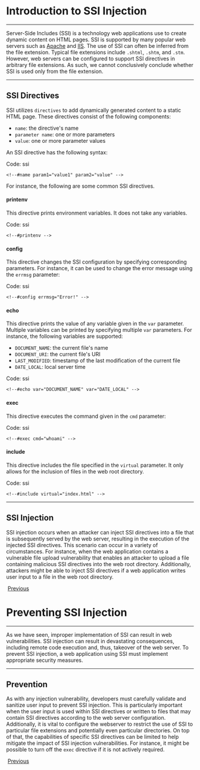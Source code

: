 # Introduction to SSI Injection

---

Server-Side Includes (SSI) is a technology web applications use to create dynamic content on HTML pages. SSI is supported by many popular web servers such as [Apache](https://httpd.apache.org/docs/current/howto/ssi.html) and [IIS](https://learn.microsoft.com/en-us/iis/configuration/system.webserver/serversideinclude). The use of SSI can often be inferred from the file extension. Typical file extensions include `.shtml`, `.shtm`, and `.stm`. However, web servers can be configured to support SSI directives in arbitrary file extensions. As such, we cannot conclusively conclude whether SSI is used only from the file extension.

---

## SSI Directives

SSI utilizes `directives` to add dynamically generated content to a static HTML page. These directives consist of the following components:

- `name`: the directive's name
- `parameter name`: one or more parameters
- `value`: one or more parameter values

An SSI directive has the following syntax:

Code: ssi

```ssi
<!--#name param1="value1" param2="value" -->
```

For instance, the following are some common SSI directives.

#### printenv

This directive prints environment variables. It does not take any variables.

Code: ssi

```ssi
<!--#printenv -->
```

#### config

This directive changes the SSI configuration by specifying corresponding parameters. For instance, it can be used to change the error message using the `errmsg` parameter:

Code: ssi

```ssi
<!--#config errmsg="Error!" -->
```

#### echo

This directive prints the value of any variable given in the `var` parameter. Multiple variables can be printed by specifying multiple `var` parameters. For instance, the following variables are supported:

- `DOCUMENT_NAME`: the current file's name
- `DOCUMENT_URI`: the current file's URI
- `LAST_MODIFIED`: timestamp of the last modification of the current file
- `DATE_LOCAL`: local server time

Code: ssi

```ssi
<!--#echo var="DOCUMENT_NAME" var="DATE_LOCAL" -->
```

#### exec

This directive executes the command given in the `cmd` parameter:

Code: ssi

```ssi
<!--#exec cmd="whoami" -->
```

#### include

This directive includes the file specified in the `virtual` parameter. It only allows for the inclusion of files in the web root directory.

Code: ssi

```ssi
<!--#include virtual="index.html" -->
```

---

## SSI Injection

SSI injection occurs when an attacker can inject SSI directives into a file that is subsequently served by the web server, resulting in the execution of the injected SSI directives. This scenario can occur in a variety of circumstances. For instance, when the web application contains a vulnerable file upload vulnerability that enables an attacker to upload a file containing malicious SSI directives into the web root directory. Additionally, attackers might be able to inject SSI directives if a web application writes user input to a file in the web root directory.

 [Previous](https://academy.hackthebox.com/module/145/section/1301)
# Preventing SSI Injection

---

As we have seen, improper implementation of SSI can result in web vulnerabilities. SSI injection can result in devastating consequences, including remote code execution and, thus, takeover of the web server. To prevent SSI injection, a web application using SSI must implement appropriate security measures.

---

## Prevention

As with any injection vulnerability, developers must carefully validate and sanitize user input to prevent SSI injection. This is particularly important when the user input is used within SSI directives or written to files that may contain SSI directives according to the web server configuration. Additionally, it is vital to configure the webserver to restrict the use of SSI to particular file extensions and potentially even particular directories. On top of that, the capabilities of specific SSI directives can be limited to help mitigate the impact of SSI injection vulnerabilities. For instance, it might be possible to turn off the `exec` directive if it is not actively required.

 [Previous](https://academy.hackthebox.com/module/145/section/1304)